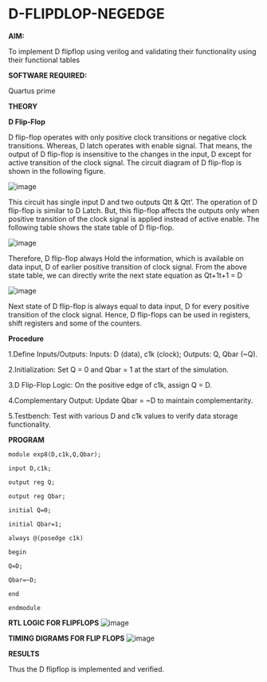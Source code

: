 # D-FLIPDLOP-NEGEDGE

**AIM:**

To implement  D flipflop using verilog and validating their functionality using their functional tables

**SOFTWARE REQUIRED:**

Quartus prime

**THEORY**

**D Flip-Flop**

D flip-flop operates with only positive clock transitions or negative clock transitions. Whereas, D latch operates with enable signal. That means, the output of D flip-flop is insensitive to the changes in the input, D except for active transition of the clock signal. The circuit diagram of D flip-flop is shown in the following figure.

![image](https://github.com/naavaneetha/D-FLIPDLOP-NEGEDGE/assets/154305477/48c81fe8-bc3f-40e7-95e2-519fc155ad51)

This circuit has single input D and two outputs Qtt & Qtt’. The operation of D flip-flop is similar to D Latch. But, this flip-flop affects the outputs only when positive transition of the clock signal is applied instead of active enable. The following table shows the state table of D flip-flop.

![image](https://github.com/naavaneetha/D-FLIPDLOP-NEGEDGE/assets/154305477/e5f3fda7-68ec-4a3a-a0a4-cf6f9cc4ab55)

Therefore, D flip-flop always Hold the information, which is available on data input, D of earlier positive transition of clock signal. From the above state table, we can directly write the next state equation as Qt+1t+1 = D

![image](https://github.com/naavaneetha/D-FLIPDLOP-NEGEDGE/assets/154305477/8592c0d8-2917-4142-91b9-d6c30dd891d2)

Next state of D flip-flop is always equal to data input, D for every positive transition of the clock signal. Hence, D flip-flops can be used in registers, shift registers and some of the counters.

**Procedure**

1.Define Inputs/Outputs: Inputs: D (data), c1k (clock); Outputs: Q, Qbar (~Q).

2.Initialization: Set Q = 0 and Qbar = 1 at the start of the simulation.

3.D Flip-Flop Logic: On the positive edge of c1k, assign Q = D.

4.Complementary Output: Update Qbar = ~D to maintain complementarity.

5.Testbench: Test with various D and c1k values to verify data storage functionality.

**PROGRAM**

    module exp8(D,c1k,Q,Qbar);
    
    input D,c1k;
    
    output reg Q;
    
    output reg Qbar;
    
    initial Q=0;
    
    initial Qbar=1;
    
    always @(posedge c1k)
    
    begin
    
    Q=D;
    
    Qbar=~D;
    
    end
    
    endmodule
    


**RTL LOGIC FOR FLIPFLOPS**
![image](https://github.com/user-attachments/assets/04800b65-11ea-46b7-b3d7-274d27a050fb)



**TIMING DIGRAMS FOR FLIP FLOPS**
![image](https://github.com/user-attachments/assets/0179a0d5-419e-46b0-a8bd-fabb155b545a)



**RESULTS**

Thus the D flipflop is implemented and verified.
